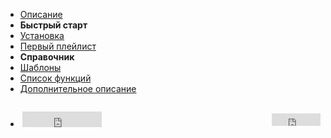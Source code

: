 - [Описание](/desc.md)
- **Быстрый старт**
- [Установка](/install.md)
- [Первый плейлист](/first-playlist.md)
- **Справочник**
- [Шаблоны](/template.md)
- [Список функций](/func.md)
- [Дополнительное описание](/guide.md) 
- <div style="display: flex; flex-direction: column;"><div style="display: flex; justify-content: space-between; align-items: center; margin: 2em 0em; padding-left: 0.2em"><iframe src="https://yoomoney.ru/quickpay/button-widget?targets=%D0%9F%D0%BE%D0%B4%D0%B4%D0%B5%D1%80%D0%B6%D0%B0%D1%82%D1%8C%20%D0%BF%D1%80%D0%BE%D0%B5%D0%BA%D1%82%20Goofy&default-sum=500&button-text=11&any-card-payment-type=on&button-size=s&button-color=orange&successURL=&quickpay=small&account=410014208620686&" width="127" height="25" frameborder="0" allowtransparency="true" scrolling="no"></iframe><iframe src="https://ghbtns.com/github-btn.html?user=chimildic&repo=goofy&type=star&count=true" frameborder="0" scrolling="0" width="78" height="20" title="GitHub"></iframe> </div>